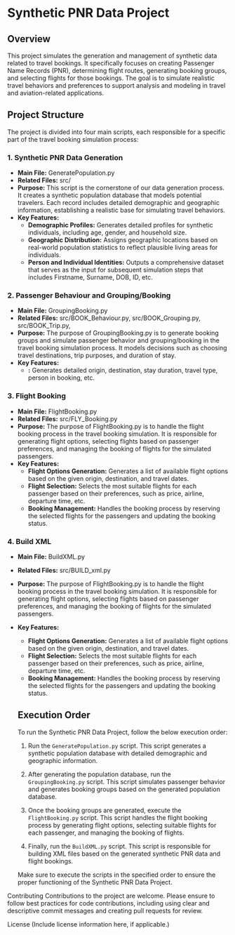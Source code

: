 # Synthetic PNR Data Project

## Overview
This project simulates the generation and management of synthetic data related to travel bookings. It specifically focuses on creating Passenger Name Records (PNR), determining flight routes, generating booking groups, and selecting flights for those bookings. The goal is to simulate realistic travel behaviors and preferences to support analysis and modeling in travel and aviation-related applications.

## Project Structure
The project is divided into four main scripts, each responsible for a specific part of the travel booking simulation process:

### 1. Synthetic PNR Data Generation
- **Main File:** GeneratePopulation.py
- **Related Files:** src/
- **Purpose:** This script is the cornerstone of our data generation process. It creates a synthetic population database that models potential travelers. Each record includes detailed demographic and geographic information, establishing a realistic base for simulating travel behaviors.
- **Key Features:**
  - **Demographic Profiles:** Generates detailed profiles for synthetic individuals, including age, gender, and household size.
  - **Geographic Distribution:** Assigns geographic locations based on real-world population statistics to reflect plausible living areas for individuals.
  - **Person and Individual Identities:** Outputs a comprehensive dataset that serves as the input for subsequent simulation steps that includes Firstname, Surname, DOB, ID, etc.

### 2. Passenger Behaviour and Grouping/Booking
- **Main File:** GroupingBooking.py
- **Related Files:** src/BOOK_Behaviour.py, src/BOOK_Grouping.py, src/BOOK_Trip.py, 
- **Purpose:** The purpose of GroupingBooking.py is to generate booking groups and simulate passenger behavior and grouping/booking in the travel booking simulation process. It models decisions such as choosing travel destinations, trip purposes, and duration of stay.
- **Key Features:**
  - **:** Generates detailed origin, destination, stay duration, travel type, person in booking, etc.

### 3. Flight Booking
- **Main File:** FlightBooking.py
- **Related Files:** src/FLY_Booking.py
- **Purpose:** The purpose of FlightBooking.py is to handle the flight booking process in the travel booking simulation. It is responsible for generating flight options, selecting flights based on passenger preferences, and managing the booking of flights for the simulated passengers.
- **Key Features:**
  - **Flight Options Generation:** Generates a list of available flight options based on the given origin, destination, and travel dates.
  - **Flight Selection:** Selects the most suitable flights for each passenger based on their preferences, such as price, airline, departure time, etc.
  - **Booking Management:** Handles the booking process by reserving the selected flights for the passengers and updating the booking status.

### 4. Build XML
- **Main File:** BuildXML.py
- **Related Files:** src/BUILD_xml.py
- **Purpose:** The purpose of FlightBooking.py is to handle the flight booking process in the travel booking simulation. It is responsible for generating flight options, selecting flights based on passenger preferences, and managing the booking of flights for the simulated passengers.
- **Key Features:**
  - **Flight Options Generation:** Generates a list of available flight options based on the given origin, destination, and travel dates.
  - **Flight Selection:** Selects the most suitable flights for each passenger based on their preferences, such as price, airline, departure time, etc.
  - **Booking Management:** Handles the booking process by reserving the selected flights for the passengers and updating the booking status.


  ## Execution Order
  To run the Synthetic PNR Data Project, follow the below execution order:

  1. Run the `GeneratePopulation.py` script. This script generates a synthetic population database with detailed demographic and geographic information.

  2. After generating the population database, run the `GroupingBooking.py` script. This script simulates passenger behavior and generates booking groups based on the generated population database.

  3. Once the booking groups are generated, execute the `FlightBooking.py` script. This script handles the flight booking process by generating flight options, selecting suitable flights for each passenger, and managing the booking of flights.

  4. Finally, run the `BuildXML.py` script. This script is responsible for building XML files based on the generated synthetic PNR data and flight bookings.

  Make sure to execute the scripts in the specified order to ensure the proper functioning of the Synthetic PNR Data Project.



Contributing
Contributions to the project are welcome. Please ensure to follow best practices for code contributions, including using clear and descriptive commit messages and creating pull requests for review.

License
(Include license information here, if applicable.)


 
